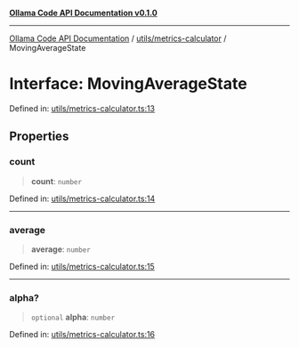 [**Ollama Code API Documentation v0.1.0**](../../../README.md)

***

[Ollama Code API Documentation](../../../modules.md) / [utils/metrics-calculator](../README.md) / MovingAverageState

# Interface: MovingAverageState

Defined in: [utils/metrics-calculator.ts:13](https://github.com/erichchampion/ollama-code/blob/affe7d5f274db61281678933960f6b13bf0d7a5f/ollama-code/src/utils/metrics-calculator.ts#L13)

## Properties

### count

> **count**: `number`

Defined in: [utils/metrics-calculator.ts:14](https://github.com/erichchampion/ollama-code/blob/affe7d5f274db61281678933960f6b13bf0d7a5f/ollama-code/src/utils/metrics-calculator.ts#L14)

***

### average

> **average**: `number`

Defined in: [utils/metrics-calculator.ts:15](https://github.com/erichchampion/ollama-code/blob/affe7d5f274db61281678933960f6b13bf0d7a5f/ollama-code/src/utils/metrics-calculator.ts#L15)

***

### alpha?

> `optional` **alpha**: `number`

Defined in: [utils/metrics-calculator.ts:16](https://github.com/erichchampion/ollama-code/blob/affe7d5f274db61281678933960f6b13bf0d7a5f/ollama-code/src/utils/metrics-calculator.ts#L16)
